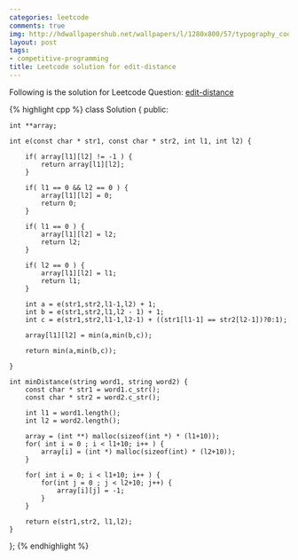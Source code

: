 ```yaml
---
categories: leetcode
comments: true
img: http://hdwallpapershub.net/wallpapers/l/1280x800/57/typography_code_javascript_black_background_programmer_syntax_1280x800_56614.jpg
layout: post
tags:
- competitive-programming
title: Leetcode solution for edit-distance
---
```


Following is the solution for Leetcode Question: [edit-distance](https://leetcode.com/problems/edit-distance/)

{% highlight cpp %}
class Solution {
public:

    int **array;

    int e(const char * str1, const char * str2, int l1, int l2) {
        
        if( array[l1][l2] != -1 ) {
            return array[l1][l2];
        }
        
        if( l1 == 0 && l2 == 0 ) {
            array[l1][l2] = 0;
            return 0;
        }
        
        if( l1 == 0 ) {
            array[l1][l2] = l2;
            return l2;
        }
        
        if( l2 == 0 ) {
            array[l1][l2] = l1;
            return l1;
        }
        
        int a = e(str1,str2,l1-1,l2) + 1;
        int b = e(str1,str2,l1,l2 - 1) + 1;
        int c = e(str1,str2,l1-1,l2-1) + ((str1[l1-1] == str2[l2-1])?0:1);
        
        array[l1][l2] = min(a,min(b,c));
        
        return min(a,min(b,c));
        
    }

    int minDistance(string word1, string word2) {
        const char * str1 = word1.c_str();
        const char * str2 = word2.c_str();
        
        int l1 = word1.length();
        int l2 = word2.length();
        
        array = (int **) malloc(sizeof(int *) * (l1+10));
        for( int i = 0 ; i < l1+10; i++ ) {
            array[i] = (int *) malloc(sizeof(int) * (l2+10));
        }
        
        for( int i = 0; i < l1+10; i++ ) {
            for(int j = 0 ; j < l2+10; j++) {
                array[i][j] = -1;
            }
        }
        
        return e(str1,str2, l1,l2);
    }
};
{% endhighlight %}